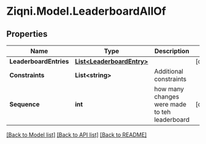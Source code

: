 
# Ziqni.Model.LeaderboardAllOf

## Properties

Name | Type | Description | Notes
------------ | ------------- | ------------- | -------------
**LeaderboardEntries** | [**List&lt;LeaderboardEntry&gt;**](LeaderboardEntry.md) |  | [optional] 
**Constraints** | **List&lt;string&gt;** | Additional constraints | 
**Sequence** | **int** | how many changes were made to teh leaderboard | [optional] 

[[Back to Model list]](../README.md#documentation-for-models)
[[Back to API list]](../README.md#documentation-for-api-endpoints)
[[Back to README]](../README.md)

